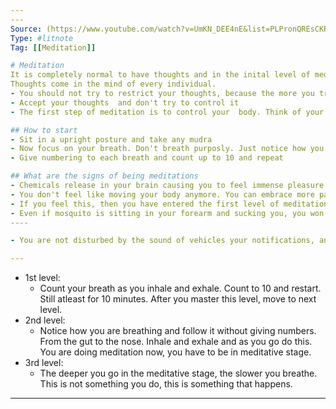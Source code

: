 ```yaml
---
---
Source: (https://www.youtube.com/watch?v=UmKN_DEE4nE&list=PLPronQREsCKRyctL6naSG3F2RdtDO4fkX&index=2&ab_channel=ManokrantiCentre)
Type: #litnote 
Tag: [[Meditation]] 

# Meditation
It is completely normal to have thoughts and in the inital level of meditation
Thoughts come in the mind of every individual.
- You should not try to restrict your thoughts, because the more you try, the more they will attack
- Accept your thoughts  and don't try to control it
- The first step of meditation is to control your  body. Think of your body as a vessel and thoughts as water. If you move your body, your thoughts will spill over. Byt if you control your body, you will able to control your thoughts

## How to start
- Sit in a upright posture and take any mudra
- Now focus on your breath. Don't breath purposly. Just notice how you breath. How each breath is going through your nose. Feel the breath going through your nose. Feel the cold when it goes in and the warmth when it comes out.
- Give numbering to each breath and count up to 10 and repeat

## What are the signs of being meditations
- Chemicals release in your brain causing you to feel immense pleasure.
- You don't feel like moving your body anymore. You can embrace more pain than ever
- If you feel this, then you have entered the first level of meditation
- Even if mosquito is sitting in your forearm and sucking you, you won't feel like moving it away
----

- You are not disturbed by the sound of vehicles your notifications, and any outside surrounding

--- 
```

- 1st level: 
	- Count your breath as you inhale and exhale. Count to 10 and restart. Still atleast for 10 minutes. After you master this level, move to next level.
- 2nd level: 
	- Notice how you are breathing and follow it without giving numbers. From the gut to the nose. Inhale and exhale and as you go do this. You are doing meditation now, you have to be in meditative stage.
- 3rd level: 
	- The deeper you go in the meditative stage, the slower you breathe. This is not something you do, this is something that happens.

----